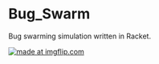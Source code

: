 # Bug_Swarm
Bug swarming simulation written in Racket. 


<a href="https://imgflip.com/gif/1k0xl3"><img src="https://i.imgflip.com/1k0xl3.gif" title="made at imgflip.com"/></a>
